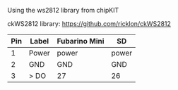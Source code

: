 Using the ws2812 library from chipKIT

ckWS2812 library:
https://github.com/ricklon/ckWS2812

Pin | Label | Fubarino Mini | SD
---- | ---- | ---- | ----
1 | Power | power | power
2 | GND | GND | GND
3 | > DO | 27 | 26
